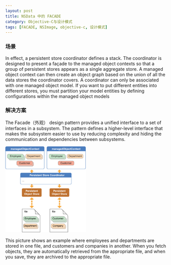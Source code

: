 ```yaml
---
layout: post
title: NSData 中的 FACADE
category: Objective-C与设计模式
tags: [FACADE, NSImage, objective-c, 设计模式]
---
```


### 场景

In effect, a persistent store coordinator defines a stack. The coordinator is designed to present a façade to the managed object contexts so that a group of persistent stores appears as a single aggregate store. A managed object context can then create an object graph based on the union of all the data stores the coordinator covers. A coordinator can only be associated with one managed object model. If you want to put different entities into different stores, you must partition your model entities by defining configurations within the managed object models

### 解决方案

The Facade（外观） design pattern provides a unified interface to a set of interfaces in a subsystem. The pattern defines a higher-level interface that makes the subsystem easier to use by reducing complexity and hiding the communication and dependencies between subsystems.

<img src="/assets/advanced_persistence_stack_2x.png" style="max-width: 50%" />

This picture shows an example where employees and departments are stored in one file, and customers and companies in another. When you fetch objects, they are automatically retrieved from the appropriate file, and when you save, they are archived to the appropriate file.

